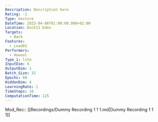```yaml
---
Description: Description here
Rating: -1
Type: Gesture
DateTime: 2023-04-06T01:00:00.000+02:00
Location: Dock11 Eden
Targets:
  - Back
Features:
  - Lead01
Performers:
  - Howool
Type_1: lstm
InputDim: 6
OutputDim: 1
Batch_Size: 32
Epochs: 60
HiddenDim: 4
LearningRate: 1
TimeSteps: 16
ComputationTime: 125
---
```

Mod_Rec:: [[Recordings/Dummy Recording 1 1 1.md|Dummy Recording 1 1 1]]
